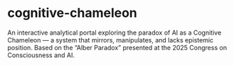 # cognitive-chameleon
An interactive analytical portal exploring the paradox of AI as a Cognitive Chameleon — a system that mirrors, manipulates, and lacks epistemic position. Based on the “Alber Paradox” presented at the 2025 Congress on Consciousness and AI.

